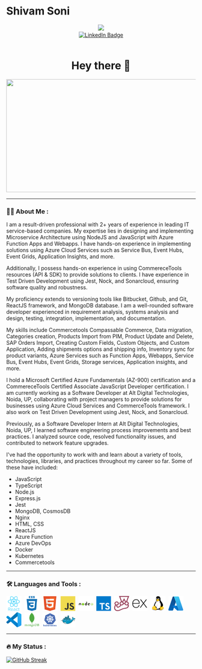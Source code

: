 # Shivam Soni
<!-- ### Hi there 👋 -->
<div id="header" align="center">
  <img src="https://media.giphy.com/media/M9gbBd9nbDrOTu1Mqx/giphy.gif" width="100"/>
  <div id="badges">
  <a href="https://www.linkedin.com/in/shivam-sonii/">
    <img src="https://img.shields.io/badge/LinkedIn-blue?style=for-the-badge&logo=linkedin&logoColor=white" alt="LinkedIn Badge"/>
  </a>
<!--   <a href="your-youtube-URL">
    <img src="https://img.shields.io/badge/YouTube-red?style=for-the-badge&logo=youtube&logoColor=white" alt="Youtube Badge"/>
  </a>
  <a href="your-twitter-URL">
    <img src="https://img.shields.io/badge/Twitter-blue?style=for-the-badge&logo=twitter&logoColor=white" alt="Twitter Badge"/>
  </a> -->
</div>
  <img src="https://komarev.com/ghpvc/?username=vermashivam217&style=flat-square&color=blue" alt=""/>
   <h1>
  Hey there 👋
</h1>
</div>
<div align="center">
  <img src="https://media.giphy.com/media/dWesBcTLavkZuG35MI/giphy.gif" width="600" height="300"/>
</div>

---

### :man_technologist: About Me :
I am a result-driven professional with 2+ years of experience in leading IT service-based companies. My expertise lies in designing and implementing Microservice Architecture using NodeJS and JavaScript with Azure Function Apps and Webapps. I have hands-on experience in implementing solutions using Azure Cloud Services such as Service Bus, Event Hubs, Event Grids, Application Insights, and more.

Additionally, I possess hands-on experience in using CommereceTools resources (API & SDK) to provide solutions to clients. I have experience in Test Driven Development using Jest, Nock, and Sonarcloud, ensuring software quality and robustness.

My proficiency extends to versioning tools like Bitbucket, Github, and Git, ReactJS framework, and MongoDB database. I am a well-rounded software developer experienced in requirement analysis, systems analysis and design, testing, integration, implementation, and documentation.

My skills include Commercetools Compassable Commerce, Data migration, Categories creation, Products Import from PIM, Product Update and Delete, SAP Orders Import, Creating Custom Fields, Custom Objects, and Custom Application, Adding shipments options and shipping info, Inventory sync for product variants, Azure Services such as Function Apps, Webapps, Service Bus, Event Hubs, Event Grids, Storage services, Application insights, and more.

I hold a Microsoft Certified Azure Fundamentals (AZ-900) certification and a CommereceTools Certified Associate JavaScript Developer certification. I am currently working as a Software Developer at Alt Digital Technologies, Noida, UP, collaborating with project managers to provide solutions for businesses using Azure Cloud Services and CommerceTools framework. I also work on Test Driven Development using Jest, Nock, and Sonarcloud.

Previously, as a Software Developer Intern at Alt Digital Technologies, Noida, UP, I learned software engineering process improvements and best practices. I analyzed source code, resolved functionality issues, and contributed to network feature upgrades.


I've had the opportunity to work with and learn about a variety of tools, technologies, libraries, and practices throughout my career so far. Some of these have included:


- JavaScript
- TypeScript
- Node.js
- Express.js
- Jest
- MongoDB, CosmosDB
- Nginx
- HTML, CSS
- ReactJS
- Azure Function
- Azure DevOps
- Docker
- Kubernetes
- Commercetools

---

### :hammer_and_wrench: Languages and Tools :
<div>
  <img src="https://github.com/devicons/devicon/blob/master/icons/react/react-original-wordmark.svg" title="React" alt="React" width="40" height="40"/>&nbsp;
  <img src="https://github.com/devicons/devicon/blob/master/icons/css3/css3-plain-wordmark.svg"  title="CSS3" alt="CSS" width="40" height="40"/>&nbsp;
  <img src="https://github.com/devicons/devicon/blob/master/icons/html5/html5-original.svg" title="HTML5" alt="HTML" width="40" height="40"/>&nbsp;
  <img src="https://github.com/devicons/devicon/blob/master/icons/javascript/javascript-original.svg" title="JavaScript" alt="JavaScript" width="40" height="40"/>&nbsp;
  <img src="https://github.com/devicons/devicon/blob/master/icons/nodejs/nodejs-original-wordmark.svg" title="NodeJS" alt="NodeJS" width="40" height="40"/>&nbsp;
  <img src="https://github.com/devicons/devicon/blob/master/icons/typescript/typescript-original.svg" title="TypeScript" alt="TypeScript" width="40" height="40"/>&nbsp;
  <img src="https://github.com/devicons/devicon/blob/master/icons/jest/jest-plain.svg" title="Jest" alt="Jest" width="40" height="40"/>&nbsp;
<img src="https://github.com/devicons/devicon/blob/master/icons/express/express-original.svg" title="ExpressJs" alt="ExpressJs" width="40" height="40"/>&nbsp;
<img src="https://github.com/devicons/devicon/blob/master/icons/linux/linux-original.svg" title="Linux" alt="Linux" width="40" height="40"/>&nbsp;
 <img src="https://github.com/devicons/devicon/blob/master/icons/azure/azure-original.svg" title="Azure" alt="Azure" width="40" height="40"/>&nbsp;
<img src="https://github.com/devicons/devicon/blob/master/icons/vscode/vscode-original.svg" title="VS Code" alt="VS Code" width="40" height="40"/>&nbsp;
<img src="https://github.com/devicons/devicon/blob/master/icons/mongodb/mongodb-plain-wordmark.svg" title="MongoDB" alt="MongoDB" width="40" height="40"/>&nbsp;
<img src="https://github.com/devicons/devicon/blob/master/icons/kubernetes/kubernetes-plain-wordmark.svg" title="MongoDB" alt="MongoDB" width="40" height="40"/>&nbsp;
<img src="https://github.com/devicons/devicon/blob/master/icons/docker/docker-original.svg" title="MongoDB" alt="MongoDB" width="40" height="40"/>&nbsp;

  ---

### :fire: My Status :
  [![GitHub Streak](https://github-readme-streak-stats.herokuapp.com/?user=vermashivam217&theme=dark&background=000000)](https://git.io/streak-stats)
  
<!--   [![Top Langs](https://github-readme-stats.vercel.app/api/top-langs/?username=vermashivam217&layout=compact&theme=vision-friendly-dark)](https://github.com/anuraghazra/github-readme-stats) -->
